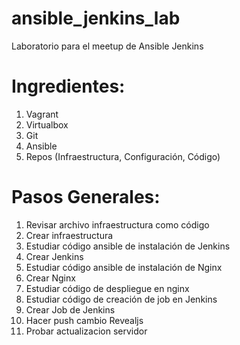 ansible_jenkins_lab
===============

Laboratorio para el meetup de Ansible Jenkins
# Ingredientes:
1. Vagrant
1. Virtualbox
1. Git
1. Ansible
1. Repos (Infraestructura, Configuración, Código)


# Pasos Generales:
1. Revisar archivo infraestructura como código
1. Crear infraestructura
1. Estudiar código ansible de instalación de Jenkins
1. Crear Jenkins
1. Estudiar código ansible de instalación de Nginx
1. Crear Nginx
1. Estudiar código de despliegue en nginx
1. Estudiar código de creación de job en Jenkins
1. Crear Job de Jenkins
1. Hacer push cambio Revealjs
1. Probar actualizacion servidor

